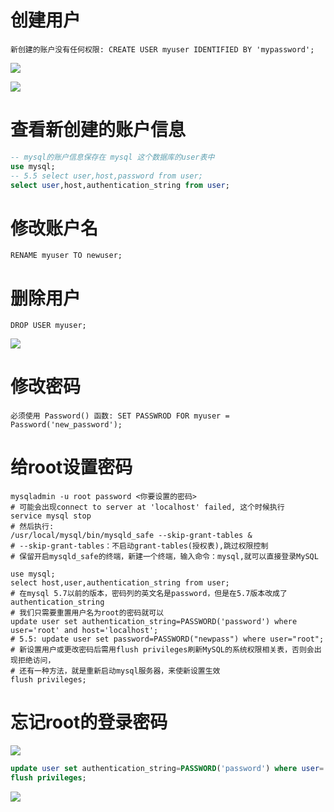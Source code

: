 # 创建用户

    新创建的账户没有任何权限: CREATE USER myuser IDENTIFIED BY 'mypassword';

![](../pics/用户管理-创建用户01.png)

![](../pics/用户管理-创建用户02.png)

# 查看新创建的账户信息

```sql
-- mysql的账户信息保存在 mysql 这个数据库的user表中
use mysql;
-- 5.5 select user,host,password from user;
select user,host,authentication_string from user;
```

# 修改账户名

    RENAME myuser TO newuser;

# 删除用户

    DROP USER myuser;
    
![](../pics/用户管理-删除用户.png)

# 修改密码

    必须使用 Password() 函数: SET PASSWROD FOR myuser = Password('new_password');

# 给root设置密码

```shell script
mysqladmin -u root password <你要设置的密码>
# 可能会出现connect to server at 'localhost' failed, 这个时候执行
service mysql stop
# 然后执行:
/usr/local/mysql/bin/mysqld_safe --skip-grant-tables &
# --skip-grant-tables：不启动grant-tables(授权表),跳过权限控制
# 保留开启mysqld_safe的终端，新建一个终端，输入命令：mysql,就可以直接登录MySQL

use mysql;
select host,user,authentication_string from user;
# 在mysql 5.7以前的版本，密码列的英文名是password，但是在5.7版本改成了authentication_string
# 我们只需要重置用户名为root的密码就可以
update user set authentication_string=PASSWORD('password') where user='root' and host='localhost';
# 5.5: update user set password=PASSWORD("newpass") where user="root";
# 新设置用户或更改密码后需用flush privileges刷新MySQL的系统权限相关表，否则会出现拒绝访问，
# 还有一种方法，就是重新启动mysql服务器，来使新设置生效
flush privileges;
```

# 忘记root的登录密码

![](../pics/忘记本地root的登录密码01.png)

```sql
update user set authentication_string=PASSWORD('password') where user='root' and host='localhost';
flush privileges;
```

![](../pics/忘记本地root的登录密码02.png)
